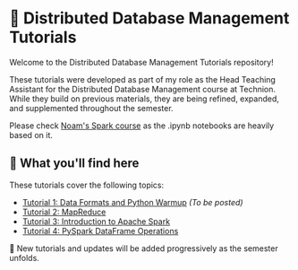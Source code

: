 # 📂 Distributed Database Management Tutorials

Welcome to the Distributed Database Management Tutorials repository!

These tutorials were developed as part of my role as the Head Teaching Assistant for the Distributed Database Management course at Technion. While they build on previous materials, they are being refined, expanded, and supplemented throughout the semester.

Please check [Noam's Spark course](https://github.com/cnoam/spark-course) as the .ipynb notebooks are heavily based on it.

## 📖 What you'll find here

These tutorials cover the following topics:

- [Tutorial 1: Data Formats and Python Warmup](#) *(To be posted)*
- [Tutorial 2: MapReduce](tutorials/02-MapReduce/)
- [Tutorial 3: Introduction to Apache Spark](tutorials/03-IntroToSpark/)
- [Tutorial 4: PySpark DataFrame Operations](tutorials/04-DataFrameOperations/)

📌 New tutorials and updates will be added progressively as the semester unfolds.


